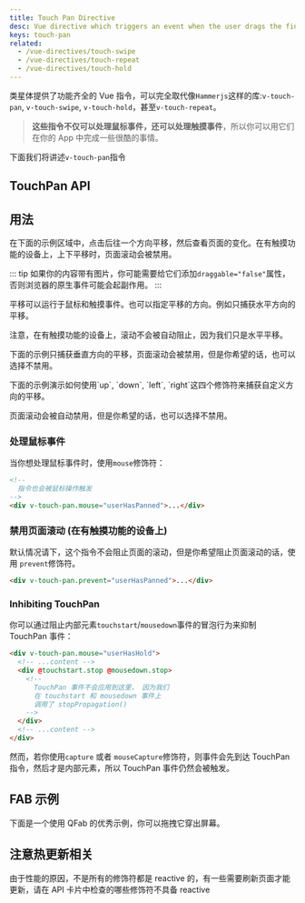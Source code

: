 ```yaml
---
title: Touch Pan Directive
desc: Vue directive which triggers an event when the user drags the finger or mouse on a component or element.
keys: touch-pan
related:
  - /vue-directives/touch-swipe
  - /vue-directives/touch-repeat
  - /vue-directives/touch-hold
---
```


类星体提供了功能齐全的 Vue 指令，可以完全取代像`Hammerjs`这样的库:`v-touch-pan`, `v-touch-swipe`, `v-touch-hold`，甚至`v-touch-repeat`。

> **这些指令不仅可以处理鼠标事件，还可以处理触摸事件**，所以你可以用它们在你的 App 中完成一些很酷的事情。

下面我们将讲述`v-touch-pan`指令

## TouchPan API

<doc-api file="TouchPan" />

## 用法
在下面的示例区域中，点击后往一个方向平移，然后查看页面的变化。在有触摸功能的设备上，上下平移时，页面滚动会被禁用。

::: tip
如果你的内容带有图片，你可能需要给它们添加`draggable="false"`属性，否则浏览器的原生事件可能会起副作用。
:::

<doc-example title="任意方向" file="TouchPan/Basic" />

平移可以运行于鼠标和触摸事件。也可以指定平移的方向。例如只捕获水平方向的平移。

注意，在有触摸功能的设备上，滚动不会被自动阻止，因为我们只是水平平移。


<doc-example title="水平方向" file="TouchPan/Horizontal" />

下面的示例只捕获垂直方向的平移，页面滚动会被禁用，但是你希望的话，也可以选择不禁用。

<doc-example title="垂直方向" file="TouchPan/Vertical" />
下面的示例演示如何使用`up`, `down`, `left`, `right`这四个修饰符来捕获自定义方向的平移。

页面滚动会被自动禁用，但是你希望的话，也可以选择不禁用。


<doc-example title="Custom directions" file="TouchPan/Custom" />

### 处理鼠标事件
当你想处理鼠标事件时，使用`mouse`修饰符：

```html
<!--
  指令也会被鼠标操作触发
-->
<div v-touch-pan.mouse="userHasPanned">...</div>
```

### 禁用页面滚动 (在有触摸功能的设备上)
默认情况请下，这个指令不会阻止页面的滚动，但是你希望阻止页面滚动的话，使用 `prevent`修饰符。

```html
<div v-touch-pan.prevent="userHasPanned">...</div>
```

### Inhibiting TouchPan
你可以通过阻止内部元素`touchstart`/`mousedown`事件的冒泡行为来抑制 TouchPan 事件：

```html
<div v-touch-pan.mouse="userHasHold">
  <!-- ...content -->
  <div @touchstart.stop @mousedown.stop>
    <!--
      TouchPan 事件不会应用到这里， 因为我们
      在 touchstart 和 mousedown 事件上
      调用了 stopPropagation()
    -->
  </div>
  <!-- ...content -->
</div>
```
然而，若你使用`capture` 或者 `mouseCapture`修饰符，则事件会先到达 TouchPan 指令，然后才是内部元素，所以 TouchPan 事件仍然会被触发。

## FAB 示例

下面是一个使用 QFab 的优秀示例，你可以拖拽它穿出屏幕。

<doc-example title="Draggable" file="QFab/Draggable" />

## 注意热更新相关
由于性能的原因，不是所有的修饰符都是 reactive 的，有一些需要刷新页面才能更新，请在 API 卡片中检查的哪些修饰符不具备 reactive
